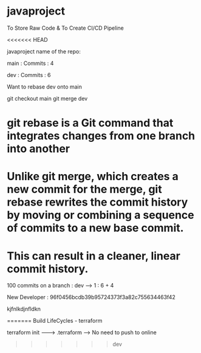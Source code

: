 # javaproject
To Store Raw Code &amp; To Create CI/CD Pipeline

<<<<<<< HEAD


javaproject name of the repo:

main :
    Commits :
        4

dev : 
    Commits :
        6 

Want to rebase dev onto main 

git checkout main 
git merge dev 

# git rebase is a Git command that integrates changes from one branch into another

# Unlike git merge, which creates a new commit for the merge, git rebase rewrites the commit history by moving or combining a sequence of commits to a new base commit. 

# This can result in a cleaner, linear commit history.

100 commits on a branch : dev --> 1 : 6 + 4  

New Developer : 96f0456bcdb39b95724373f3a82c755634463f42

kjfnlkdjnfldkn

=======
Build LifeCycles - terraform

terraform init ---> .terraform --> No need to push to online
>>>>>>> dev


